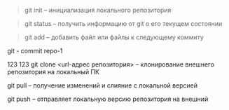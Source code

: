 > git init – инициализация локального репозитория

> git status – получить информацию от git о его текущем состоянии

> git add – добавить файл или файлы к следующему коммиту


git - commit repo-1


123
123
git clone <url-адрес репозитория> – клонирование внешнего репозитория на
локальный ПК

git pull – получение изменений и слияние с локальной версией

git push – отправляет локальную версию репозитория на внешний